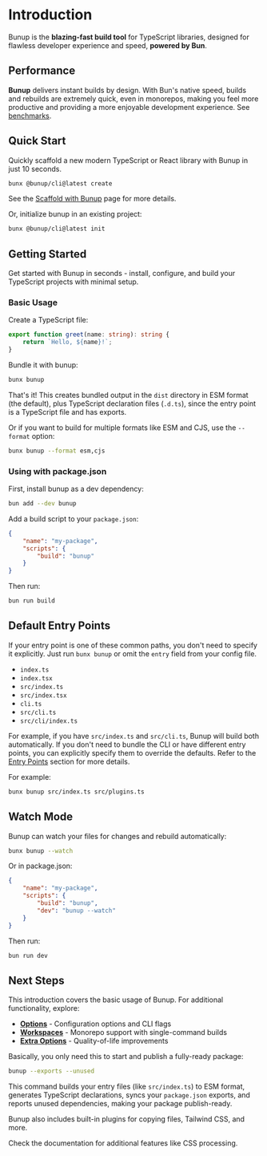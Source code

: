 # Introduction

Bunup is the **blazing-fast build tool** for TypeScript libraries, designed for flawless developer experience and speed, **powered by Bun**.

## Performance

**Bunup** delivers instant builds by design. With Bun's native speed, builds and rebuilds are extremely quick, even in monorepos, making you feel more productive and providing a more enjoyable development experience. See [benchmarks](https://gugustinette.github.io/bundler-benchmark/).

<div style="position: absolute; width: 1px; height: 1px; padding: 0; margin: -1px; overflow: hidden; clip: rect(0, 0, 0, 0); white-space: nowrap; border-width: 0;" aria-hidden="false">
<table>
<thead>
<tr>
<th>Tool</th>
<th>Build Time (s)</th>
<th>Relative Speed</th>
</tr>
</thead>
<tbody>
<tr>
<td>bunup</td>
<td>0.37 s</td>
<td>baseline</td>
</tr>
<tr>
<td>tsdown</td>
<td>0.41 s</td>
<td>1.11× slower</td>
</tr>
<tr>
<td>rslib</td>
<td>1.41 s</td>
<td>3.81× slower</td>
</tr>
<tr>
<td>unbuild</td>
<td>3.19 s</td>
<td>8.62× slower</td>
</tr>
<tr>
<td>tsup</td>
<td>3.37 s</td>
<td>9.11× slower</td>
</tr>
</tbody>
</table>
</div>

## Quick Start

Quickly scaffold a new modern TypeScript or React library with Bunup in just 10 seconds.

```sh
bunx @bunup/cli@latest create
```

See the [Scaffold with Bunup](./docs/scaffold-with-bunup.md) page for more details.

Or, initialize bunup in an existing project:

```sh
bunx @bunup/cli@latest init
```

## Getting Started

Get started with Bunup in seconds - install, configure, and build your TypeScript projects with minimal setup.

### Basic Usage

Create a TypeScript file:

```typescript [src/index.ts]
export function greet(name: string): string {
	return `Hello, ${name}!`;
}
```

Bundle it with bunup:

```sh
bunx bunup
```

That's it! This creates bundled output in the `dist` directory in ESM format (the default), plus TypeScript declaration files (`.d.ts`), since the entry point is a TypeScript file and has exports.

Or if you want to build for multiple formats like ESM and CJS, use the `--format` option:

```sh
bunx bunup --format esm,cjs
```

### Using with package.json

First, install bunup as a dev dependency:

```sh
bun add --dev bunup
```

Add a build script to your `package.json`:

```json [package.json]
{
	"name": "my-package",
	"scripts": {
		"build": "bunup"
	}
}
```

Then run:

```sh
bun run build
```

## Default Entry Points

If your entry point is one of these common paths, you don't need to specify it explicitly. Just run `bunx bunup` or omit the `entry` field from your config file.

- `index.ts`
- `index.tsx`
- `src/index.ts`
- `src/index.tsx`
- `cli.ts`
- `src/cli.ts`
- `src/cli/index.ts`

For example, if you have `src/index.ts` and `src/cli.ts`, Bunup will build both automatically. If you don't need to bundle the CLI or have different entry points, you can explicitly specify them to override the defaults. Refer to the [Entry Points](/docs/guide/options#entry-points) section for more details.

For example:

```sh
bunx bunup src/index.ts src/plugins.ts
```

## Watch Mode

Bunup can watch your files for changes and rebuild automatically:

```sh
bunx bunup --watch
```

Or in package.json:

```json [package.json] 5
{
	"name": "my-package",
	"scripts": {
		"build": "bunup",
		"dev": "bunup --watch"
	}
}
```

Then run:

```sh
bun run dev
```

## Next Steps

This introduction covers the basic usage of Bunup. For additional functionality, explore:

- **[Options](/docs/guide/options)** - Configuration options and CLI flags
- **[Workspaces](/docs/guide/workspaces)** - Monorepo support with single-command builds
- **[Extra Options](/docs/extra-options/exports)** - Quality-of-life improvements

Basically, you only need this to start and publish a fully-ready package:

```sh
bunup --exports --unused
```

This command builds your entry files (like `src/index.ts`) to ESM format, generates TypeScript declarations, syncs your `package.json` exports, and reports unused dependencies, making your package publish-ready.

Bunup also includes built-in plugins for copying files, Tailwind CSS, and more. 

Check the documentation for additional features like CSS processing.
